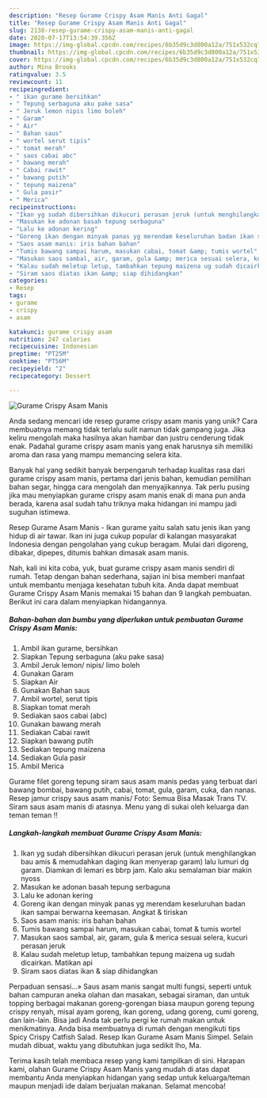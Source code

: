 ```yaml
---
description: "Resep Gurame Crispy Asam Manis Anti Gagal"
title: "Resep Gurame Crispy Asam Manis Anti Gagal"
slug: 2138-resep-gurame-crispy-asam-manis-anti-gagal
date: 2020-07-17T13:54:39.356Z
image: https://img-global.cpcdn.com/recipes/6b35d9c3d800a12a/751x532cq70/gurame-crispy-asam-manis-foto-resep-utama.jpg
thumbnail: https://img-global.cpcdn.com/recipes/6b35d9c3d800a12a/751x532cq70/gurame-crispy-asam-manis-foto-resep-utama.jpg
cover: https://img-global.cpcdn.com/recipes/6b35d9c3d800a12a/751x532cq70/gurame-crispy-asam-manis-foto-resep-utama.jpg
author: Mina Brooks
ratingvalue: 3.5
reviewcount: 11
recipeingredient:
- " ikan gurame bersihkan"
- " Tepung serbaguna aku pake sasa"
- " Jeruk lemon nipis limo boleh"
- " Garam"
- " Air"
- " Bahan saus"
- " wortel serut tipis"
- " tomat merah"
- " saos cabai abc"
- " bawang merah"
- " Cabai rawit"
- " bawang putih"
- " tepung maizena"
- " Gula pasir"
- " Merica"
recipeinstructions:
- "Ikan yg sudah dibersihkan dikucuri perasan jeruk (untuk menghilangkan bau amis &amp; memudahkan daging ikan menyerap garam) lalu lumuri dg garam. Diamkan di lemari es bbrp jam. Kalo aku semalaman biar makin nyoss"
- "Masukan ke adonan basah tepung serbaguna"
- "Lalu ke adonan kering"
- "Goreng ikan dengan minyak panas yg merendam keseluruhan badan ikan sampai berwarna keemasan. Angkat &amp; tiriskan"
- "Saos asam manis: iris bahan bahan"
- "Tumis bawang sampai harum, masukan cabai, tomat &amp; tumis wortel"
- "Masukan saos sambal, air, garam, gula &amp; merica sesuai selera, kucuri perasan jeruk"
- "Kalau sudah meletup letup, tambahkan tepung maizena ug sudah dicairkan. Matikan api"
- "Siram saos diatas ikan &amp; siap dihidangkan"
categories:
- Resep
tags:
- gurame
- crispy
- asam

katakunci: gurame crispy asam 
nutrition: 247 calories
recipecuisine: Indonesian
preptime: "PT25M"
cooktime: "PT56M"
recipeyield: "2"
recipecategory: Dessert

---
```



![Gurame Crispy Asam Manis](https://img-global.cpcdn.com/recipes/6b35d9c3d800a12a/751x532cq70/gurame-crispy-asam-manis-foto-resep-utama.jpg)

Anda sedang mencari ide resep gurame crispy asam manis yang unik? Cara membuatnya memang tidak terlalu sulit namun tidak gampang juga. Jika keliru mengolah maka hasilnya akan hambar dan justru cenderung tidak enak. Padahal gurame crispy asam manis yang enak harusnya sih memiliki aroma dan rasa yang mampu memancing selera kita.

Banyak hal yang sedikit banyak berpengaruh terhadap kualitas rasa dari gurame crispy asam manis, pertama dari jenis bahan, kemudian pemilihan bahan segar, hingga cara mengolah dan menyajikannya. Tak perlu pusing jika mau menyiapkan gurame crispy asam manis enak di mana pun anda berada, karena asal sudah tahu triknya maka hidangan ini mampu jadi suguhan istimewa.

Resep Gurame Asam Manis - Ikan gurame yaitu salah satu jenis ikan yang hidup di air tawar. Ikan ini juga cukup popular di kalangan masyarakat Indonesia dengan pengolahan yang cukup beragam. Mulai dari digoreng, dibakar, dipepes, ditumis bahkan dimasak asam manis.


Nah, kali ini kita coba, yuk, buat gurame crispy asam manis sendiri di rumah. Tetap dengan bahan sederhana, sajian ini bisa memberi manfaat untuk membantu menjaga kesehatan tubuh kita. Anda dapat membuat Gurame Crispy Asam Manis memakai 15 bahan dan 9 langkah pembuatan. Berikut ini cara dalam menyiapkan hidangannya.

<!--inarticleads1-->

##### Bahan-bahan dan bumbu yang diperlukan untuk pembuatan Gurame Crispy Asam Manis:

1. Ambil  ikan gurame, bersihkan
1. Siapkan  Tepung serbaguna (aku pake sasa)
1. Ambil  Jeruk lemon/ nipis/ limo boleh
1. Gunakan  Garam
1. Siapkan  Air
1. Gunakan  Bahan saus
1. Ambil  wortel, serut tipis
1. Siapkan  tomat merah
1. Sediakan  saos cabai (abc)
1. Gunakan  bawang merah
1. Sediakan  Cabai rawit
1. Siapkan  bawang putih
1. Sediakan  tepung maizena
1. Sediakan  Gula pasir
1. Ambil  Merica


Gurame filet goreng tepung siram saus asam manis pedas yang terbuat dari bawang bombai, bawang putih, cabai, tomat, gula, garam, cuka, dan nanas. Resep jamur crispy saus asam manis/ Foto: Semua Bisa Masak Trans TV. Siram saus asam manis di atasnya. Menu yang di sukai oleh keluarga dan teman teman !! 

<!--inarticleads2-->

##### Langkah-langkah membuat Gurame Crispy Asam Manis:

1. Ikan yg sudah dibersihkan dikucuri perasan jeruk (untuk menghilangkan bau amis &amp; memudahkan daging ikan menyerap garam) lalu lumuri dg garam. Diamkan di lemari es bbrp jam. Kalo aku semalaman biar makin nyoss
1. Masukan ke adonan basah tepung serbaguna
1. Lalu ke adonan kering
1. Goreng ikan dengan minyak panas yg merendam keseluruhan badan ikan sampai berwarna keemasan. Angkat &amp; tiriskan
1. Saos asam manis: iris bahan bahan
1. Tumis bawang sampai harum, masukan cabai, tomat &amp; tumis wortel
1. Masukan saos sambal, air, garam, gula &amp; merica sesuai selera, kucuri perasan jeruk
1. Kalau sudah meletup letup, tambahkan tepung maizena ug sudah dicairkan. Matikan api
1. Siram saos diatas ikan &amp; siap dihidangkan


Perpaduan sensasi…» Saus asam manis sangat multi fungsi, seperti untuk bahan campuran aneka olahan dan masakan, sebagai siraman, dan untuk topping berbagai makanan goreng-gorengan biasa maupun goreng tepung crispy renyah, misal ayam goreng, ikan goreng, udang goreng, cumi goreng, dan lain-lain. Bisa jadi Anda tak perlu pergi ke rumah makan untuk menikmatinya. Anda bisa membuatnya di rumah dengan mengikuti tips Spicy Crispy Catfish Salad. Resep Ikan Gurame Asam Manis Simpel. Selain mudah dibuat, waktu yang dibutuhkan juga sedikit lho, Ma. 

Terima kasih telah membaca resep yang kami tampilkan di sini. Harapan kami, olahan Gurame Crispy Asam Manis yang mudah di atas dapat membantu Anda menyiapkan hidangan yang sedap untuk keluarga/teman maupun menjadi ide dalam berjualan makanan. Selamat mencoba!
